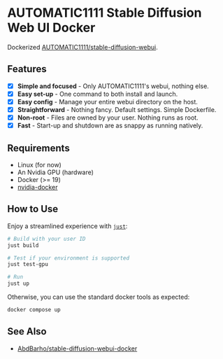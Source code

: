 # AUTOMATIC1111 Stable Diffusion Web UI Docker

Dockerized
[AUTOMATIC1111/stable-diffusion-webui](https://github.com/AUTOMATIC1111/stable-diffusion-webui).

## Features

- [x] **Simple and focused** - Only AUTOMATIC1111's webui, nothing else.
- [x] **Easy set-up** - One command to both install and launch.
- [x] **Easy config** - Manage your entire webui directory on the host.
- [x] **Straightforward** - Nothing fancy. Default settings. Simple Dockerfile.
- [x] **Non-root** - Files are owned by your user. Nothing runs as root.
- [x] **Fast** - Start-up and shutdown are as snappy as running natively.

## Requirements

- Linux (for now)
- An Nvidia GPU (hardware)
- Docker (>= 19)
- [nvidia-docker](https://github.com/NVIDIA/nvidia-docker)

## How to Use

Enjoy a streamlined experience with [`just`](https://github.com/casey/just):

```sh
# Build with your user ID
just build

# Test if your environment is supported
just test-gpu

# Run
just up
```

Otherwise, you can use the standard docker tools as expected:

```sh
docker compose up
```

## See Also

- [AbdBarho/stable-diffusion-webui-docker](https://github.com/AbdBarho/stable-diffusion-webui-docker)
